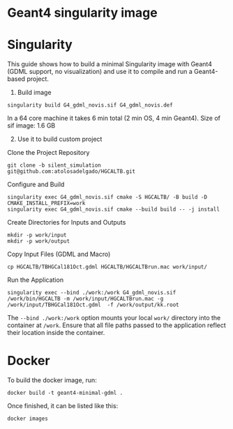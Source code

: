 Geant4 singularity image
=======================

# Singularity

This guide shows how to build a minimal Singularity image with Geant4 (GDML support, no visualization) and use it to compile and run a Geant4-based project.

1. Build image

```
singularity build G4_gdml_novis.sif G4_gdml_novis.def
```

In a 64 core machine it takes 6 min total (2 min OS, 4 min Geant4). Size of sif image: 1.6 GB

2. Use it to build custom project

Clone the Project Repository
```
git clone -b silent_simulation git@github.com:atolosadelgado/HGCALTB.git
```

Configure and Build
```
singularity exec G4_gdml_novis.sif cmake -S HGCALTB/ -B build -D CMAKE_INSTALL_PREFIX=work
singularity exec G4_gdml_novis.sif cmake --build build -- -j install
```

Create Directories for Inputs and Outputs
```
mkdir -p work/input
mkdir -p work/output
```

Copy Input Files (GDML and Macro)
```
cp HGCALTB/TBHGCal181Oct.gdml HGCALTB/HGCALTBrun.mac work/input/
```

Run the Application
```
singularity exec --bind ./work:/work G4_gdml_novis.sif /work/bin/HGCALTB -m /work/input/HGCALTBrun.mac -g /work/input/TBHGCal181Oct.gdml  -f /work/output/kk.root
```

The `--bind ./work:/work` option mounts your local `work/` directory into the container at `/work`.
Ensure that all file paths passed to the application reflect their location inside the container.

# Docker

To build the docker image, run:

```
docker build -t geant4-minimal-gdml .
```

Once finished, it can be listed like this:
```
docker images
```
